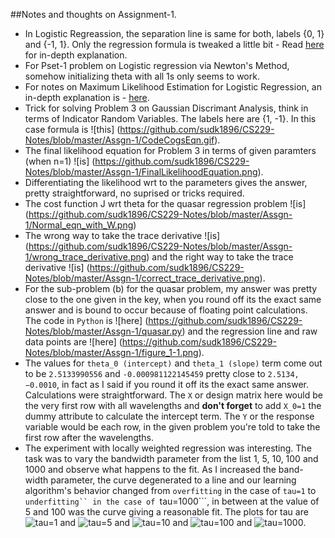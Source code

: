 ##Notes and thoughts on Assignment-1.
* In Logistic Regreassion, the separation line is same for both, labels {0, 1} and {-1, 1}. Only the regression formula
is tweaked a little bit - Read [here](www.hongliangjie.com/wp-content/uploads/2011/10/logistic.pdf) for in-depth explanation.
* For Pset-1 problem on Logistic regression via Newton's Method, somehow initializing theta with all 1s only seems to work.
* For notes on Maximum Likelihood Estimation for Logistic Regression, an in-depth explanation is - [here](http://sites.stat.psu.edu/~jiali/course/stat597e/notes2/logit.pdf).
* Trick for solving Problem 3 on Gaussian Discrimant Analysis, think in terms of Indicator Random Variables. The labels here are {1, -1}. In this case formula is ![this] (https://github.com/sudk1896/CS229-Notes/blob/master/Assgn-1/CodeCogsEqn.gif).
* The final likelihood equation for Problem 3 in terms of given paramters (when n=1) ![is] (https://github.com/sudk1896/CS229-Notes/blob/master/Assgn-1/FinalLikelihoodEquation.png).
* Differentiating the likelihood wrt to the parameters gives the answer, pretty straightforward, no suprised or tricks required.
* The cost function J wrt theta for the quasar regression problem ![is] (https://github.com/sudk1896/CS229-Notes/blob/master/Assgn-1/Normal_eqn_with_W.png)
* The wrong way to take the trace derivative ![is] (https://github.com/sudk1896/CS229-Notes/blob/master/Assgn-1/wrong_trace_derivative.png) and
the right way to take the trace derivative ![is] (https://github.com/sudk1896/CS229-Notes/blob/master/Assgn-1/correct_trace_derivative.png).
* For the sub-problem (b) for the quasar problem, my answer was pretty close to the one given in the key, when you round off its the exact same answer and is bound to occur because of floating point calculations. The code in ```Python``` is ![here] (https://github.com/sudk1896/CS229-Notes/blob/master/Assgn-1/quasar.py) and the regression line and raw data points are ![here] (https://github.com/sudk1896/CS229-Notes/blob/master/Assgn-1/figure_1-1.png). 
* The values for ```theta_0 (intercept)``` and ```theta_1 (slope)``` term come out to be ```2.5133990556``` and ```-0.000981122145459``` pretty close to ```2.5134, −0.0010```, in fact as I said if you round it off its the exact same answer. Calculations were straightforward. The ```X``` or design matrix here would be the very first row with all wavelengths and **don't forget** to add ```X_0=1``` the dummy attribute to calculate the intercept term. The ```Y``` or the response variable would be each row, in the given problem you're told to take the first row after the wavelengths.
* The experiment with locally weighted regression was interesting. The task was to vary the bandwidth parameter from the list 1, 5, 10, 100 and 1000 and observe what happens to the fit. As I increased the band-width parameter, the curve degenerated to a line and our learning algorithm's behavior changed from ```overfitting``` in the case of ```tau=1``` to ```underfitting`` in the case of ```tau=1000```, in between at the value of 5 and 100 was the curve giving a reasonable fit. The plots for tau are ![tau=1](https://github.com/sudk1896/CS229-Notes/blob/master/Assgn-1/tau%3D1.png) and ![tau=5](https://github.com/sudk1896/CS229-Notes/blob/master/Assgn-1/tau_5.png) and ![tau=10](https://github.com/sudk1896/CS229-Notes/blob/master/Assgn-1/tau%3D10.png) and ![tau=100](https://github.com/sudk1896/CS229-Notes/blob/master/Assgn-1/tau%3D100.png) and ![tau=1000](https://github.com/sudk1896/CS229-Notes/blob/master/Assgn-1/tau%3D1000.png).
